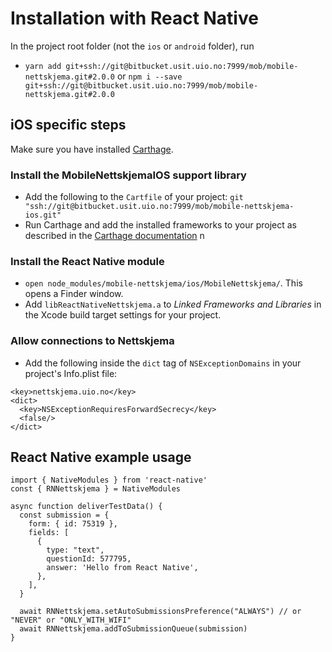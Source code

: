 # Installation with React Native

In the project root folder (not the `ios` or `android` folder), run

* `yarn add git+ssh://git@bitbucket.usit.uio.no:7999/mob/mobile-nettskjema.git#2.0.0` or
`npm i --save git+ssh://git@bitbucket.usit.uio.no:7999/mob/mobile-nettskjema.git#2.0.0`

## iOS specific steps

Make sure you have installed [Carthage](https://github.com/Carthage/Carthage).

### Install the MobileNettskjemaIOS support library
* Add the following to the `Cartfile` of your project: `git "ssh://git@bitbucket.usit.uio.no:7999/mob/mobile-nettskjema-ios.git"`
* Run Carthage and add the installed frameworks to your project as described in the [Carthage documentation](https://github.com/Carthage/Carthage#if-youre-building-for-ios-tvos-or-watchos)
n

### Install the React Native module
* `open node_modules/mobile-nettskjema/ios/MobileNettskjema/`. This opens a Finder window.
* Add `libReactNativeNettskjema.a` to *Linked Frameworks and Libraries* in the Xcode build target settings for your project.

### Allow connections to Nettskjema
* Add the following inside the `dict` tag of `NSExceptionDomains` in your project's Info.plist file:

```
<key>nettskjema.uio.no</key>
<dict>
  <key>NSExceptionRequiresForwardSecrecy</key>
  <false/>
</dict>
```

## React Native example usage

```
import { NativeModules } from 'react-native'
const { RNNettskjema } = NativeModules

async function deliverTestData() {
  const submission = {
    form: { id: 75319 },
    fields: [
      {
        type: "text",
        questionId: 577795,
        answer: 'Hello from React Native',
      },
    ],
  }

  await RNNettskjema.setAutoSubmissionsPreference("ALWAYS") // or "NEVER" or "ONLY_WITH_WIFI"
  await RNNettskjema.addToSubmissionQueue(submission)
}

```
